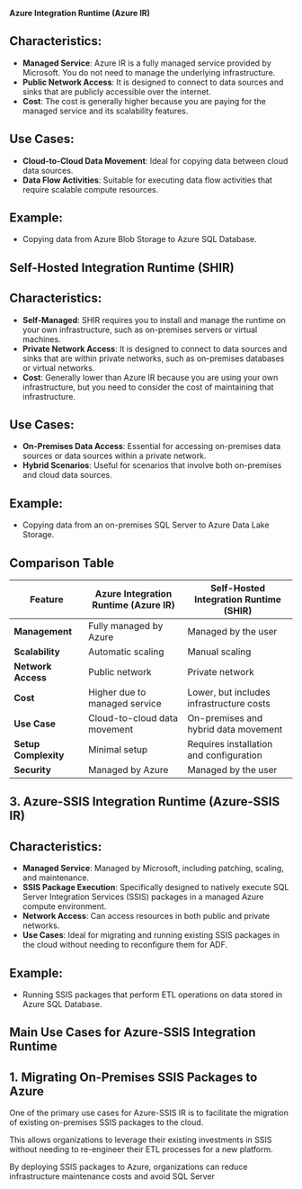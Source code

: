 **Azure Integration Runtime (Azure IR)**

## **Characteristics:**

- **Managed Service**: Azure IR is a fully managed service provided by Microsoft. You do not need to manage the underlying infrastructure.
- **Public Network Access**: It is designed to connect to data sources and sinks that are publicly accessible over the internet.
- **Cost**: The cost is generally higher because you are paying for the managed service and its scalability features.

## **Use Cases:**

- **Cloud-to-Cloud Data Movement**: Ideal for copying data between cloud data sources.
- **Data Flow Activities**: Suitable for executing data flow activities that require scalable compute resources.

## **Example:**

- Copying data from Azure Blob Storage to Azure SQL Database.

## **Self-Hosted Integration Runtime (SHIR)**

## **Characteristics:**

- **Self-Managed**: SHIR requires you to install and manage the runtime on your own infrastructure, such as on-premises servers or virtual machines.
- **Private Network Access**: It is designed to connect to data sources and sinks that are within private networks, such as on-premises databases or virtual networks.
- **Cost**: Generally lower than Azure IR because you are using your own infrastructure, but you need to consider the cost of maintaining that infrastructure.

## **Use Cases:**

- **On-Premises Data Access**: Essential for accessing on-premises data sources or data sources within a private network.
- **Hybrid Scenarios**: Useful for scenarios that involve both on-premises and cloud data sources.

## **Example:**

- Copying data from an on-premises SQL Server to Azure Data Lake Storage.

## **Comparison Table**

| **Feature** | **Azure Integration Runtime (Azure IR)** | **Self-Hosted Integration Runtime (SHIR)** |
| --- | --- | --- |
| **Management** | Fully managed by Azure | Managed by the user |
| **Scalability** | Automatic scaling | Manual scaling |
| **Network Access** | Public network | Private network |
| **Cost** | Higher due to managed service | Lower, but includes infrastructure costs |
| **Use Case** | Cloud-to-cloud data movement | On-premises and hybrid data movement |
| **Setup Complexity** | Minimal setup | Requires installation and configuration |
| **Security** | Managed by Azure | Managed by the user |

## **3. Azure-SSIS Integration Runtime (Azure-SSIS IR)**

## **Characteristics:**

- **Managed Service**: Managed by Microsoft, including patching, scaling, and maintenance.
- **SSIS Package Execution**: Specifically designed to natively execute SQL Server Integration Services (SSIS) packages in a managed Azure compute environment.
- **Network Access**: Can access resources in both public and private networks.
- **Use Cases**: Ideal for migrating and running existing SSIS packages in the cloud without needing to reconfigure them for ADF.

## **Example:**

- Running SSIS packages that perform ETL operations on data stored in Azure SQL Database.

## **Main Use Cases for Azure-SSIS Integration Runtime**

## **1. Migrating On-Premises SSIS Packages to Azure**

One of the primary use cases for Azure-SSIS IR is to facilitate the migration of existing on-premises SSIS packages to the cloud. 

This allows organizations to leverage their existing investments in SSIS without needing to re-engineer their ETL processes for a new platform. 

By deploying SSIS packages to Azure, organizations can reduce infrastructure maintenance costs and avoid SQL Server